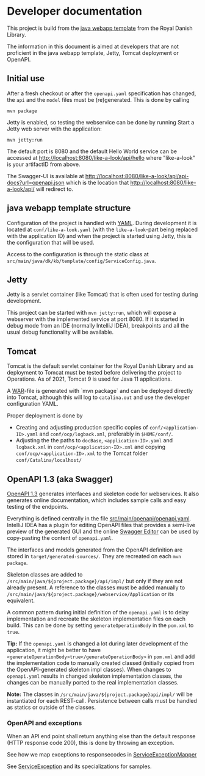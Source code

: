 # Developer documentation

This project is build from the [java webapp template](https://sbprojects.statsbiblioteket.dk/stash/projects/ARK/repos/like-a-look-template/browse)
from the Royal Danish Library.

The information in this document is aimed at developers that are not proficient in the java webapp template, Jetty, 
Tomcat deployment or OpenAPI.

## Initial use

After a fresh checkout or after the `openapi.yaml` specification has changed, the `api` and the `model` files 
must be (re)generated. This is done by calling 
```
mvn package
```

Jetty is enabled, so testing the webservice can be done by running
Start a Jetty web server with the application:
```
mvn jetty:run
```

The default port is 8080 and the default Hello World service can be accessed at
<http://localhost:8080/like-a-look/api/hello>
where "like-a-look" is your artifactID from above.

The Swagger-UI is available at <http://localhost:8080/like-a-look/api/api-docs?url=openapi.json>
which is the location that <http://localhost:8080/like-a-look/api/> will redirect to.

## java webapp template structure

Configuration of the project is handled with [YAML](https://en.wikipedia.org/wiki/YAML). During development it is
located at `conf/like-a-look.yaml` (with the `like-a-look`-part being replaced with the application ID) and when
the project is started using Jetty, this is the configuration that will be used.

Access to the configuration is through the static class at `src/main/java/dk/kb/template/config/ServiceConfig.java`.



## Jetty

Jetty is a servlet container (like Tomcat) that is often used for testing during development.

This project can be started with `mvn jetty:run`, which will expose a webserver with the implemented service at port 8080.
If it is started in debug mode from an IDE (normally IntelliJ IDEA), breakpoints and all the usual debug functionality
will be available.

## Tomcat

Tomcat is the default servlet container for the Royal Danish Library and as deployment to Tomcat must be tested before
delivering the project to Operations. As of 2021, Tomcat 9 is used for Java 11 applications.

A [WAR](https://en.wikipedia.org/wiki/WAR_(file_format))-file is generated with `mvn package` and can be deployed
directly into Tomcat, although this will log to `catalina.out` and use the developer configuration YAML.

Proper deployment is done by

* Creating and adjusting production specific copies of `conf/<application-ID>.yaml` and `conf/ocp/logback.xml`, 
  preferably in `$HOME/conf/`.
* Adjusting the the paths to `docBase`, `<application-ID>.yaml` and `logback.xml` in `conf/ocp/<application-ID>.xml`
  and copying `conf/ocp/<application-ID>.xml` to the Tomcat folder `conf/Catalina/localhost/`

## OpenAPI 1.3 (aka Swagger)

[OpenAPI 1.3](https://swagger.io/specification/) generates interfaces and skeleton code for webservices.
It also generates online documentation, which includes sample calls and easy testing of the endpoints.

Everything is defined centrally in the file [src/main/openapi/openapi.yaml](src/main/openapi/openapi.yaml).
IntelliJ IDEA has a plugin for editing OpenAPI files that provides a semi-live preview of the generated GUI and
the online [Swagger Editor](https://editor.swagger.io/) can be used by copy-pasting the content of `openapi.yaml`.


The interfaces and models generated from the OpenAPI definition are stored in `target/generated-sources/`.
They are recreated on each `mvn package`.

Skeleton classes are added to `/src/main/java/${project.package}/api/impl/` but only if they are not already present. 
A reference to the classes must be added manually to `/src/main/java/${project.package}/webservice/Application` or its equivalent.

A common pattern during initial definition of the `openapi.yaml` is to delay implementation and recreate the skeleton
implementation files on each build. This can be done by setting `generateOperationBody` in the `pom.xml` to `true`.

**Tip:** If the `openapi.yaml` is changed a lot during later development of the application, it might be better to have 
`<generateOperationBody>true</generateOperationBody>` in `pom.xml` and add the implementation code to manually created
classed (initially copied from the OpenAPI-generated skeleton impl classes). When changes to `openapi.yaml` results in
changed skeleton implementation classes, the changes can be manually ported to the real implementation classes.

**Note:** The classes in `/src/main/java/${project.package}api/impl/` will be instantiated for each REST-call.
Persistence between calls must be handled as statics or outside of the classes.

### OpenAPI and exceptions

When an API end point shall return anything else than the default response (HTTP response code 200),
this is done by throwing an exception.

See how we map exceptions to responsecodes in [ServiceExceptionMapper](./src/main/java/dk/kb/webservice/ServiceExceptionMapper.java) 

See [ServiceException](./src/main/java/dk/kb/webservice/exception/ServiceException.java) and its specializations for samples.



